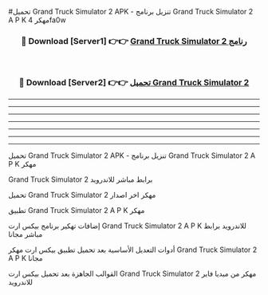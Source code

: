 #تحميل Grand Truck Simulator 2  APK - تنزيل برنامج Grand Truck Simulator 2  A P K مهكر 4fa0w 



<div align="center">
<h3>🔴 Download [Server1] 👉👉 <a href="https://apkdownload10.web.app/?title=Grand Truck Simulator 2 ">Grand Truck Simulator 2  رنامج</a></h3><br>

<h3>🔴 Download [Server2] 👉👉 <a href="https://apkdownload10.web.app/?title=Grand Truck Simulator 2 ">تحميل Grand Truck Simulator 2  </a></h3>
</div>


----------------------------------------------------------

----------------------------------------------------------

----------------------------------------------------------

----------------------------------------------------------

----------------------------------------------------------

----------------------------------------------------------

----------------------------------------------------------

تحميل Grand Truck Simulator 2  APK - تنزيل برنامج Grand Truck Simulator 2  A P K مهكر

Grand Truck Simulator 2  برابط مباشر للاندرويد

تحميل Grand Truck Simulator 2  مهكر اخر اصدار

تطبيق Grand Truck Simulator 2  A P K مهكر

إضافات تهكير برنامج بيكس ارت Grand Truck Simulator 2  A P K للاندرويد برابط مباشر مجانا

أدوات التعديل الأساسية بعد تحميل تطبيق بيكس ارت مهكر Grand Truck Simulator 2  A P K مجانا

القوالب الجاهزة بعد تحميل بيكس ارت Grand Truck Simulator 2  مهكر من ميديا فاير للاندرويد



